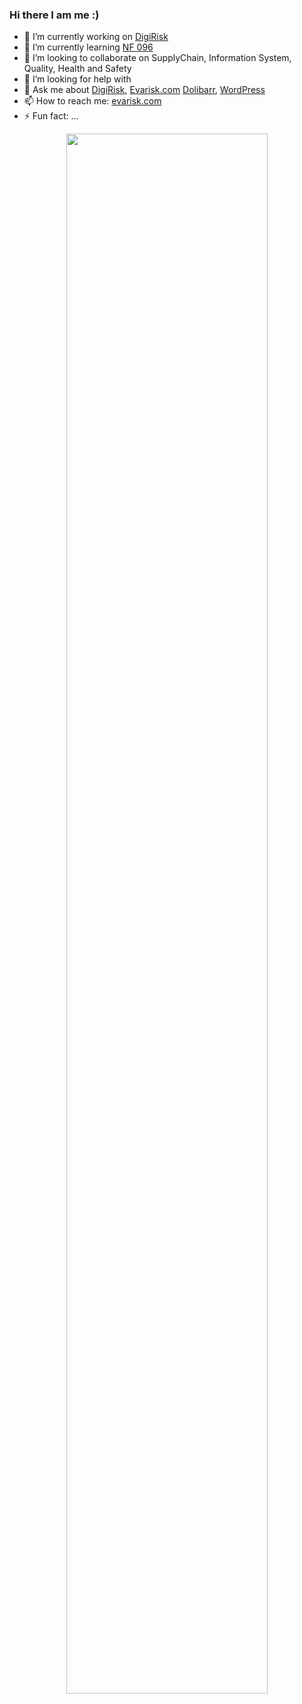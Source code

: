 ### Hi there I am me :)

- 🔭 I’m currently working on [DigiRisk](https://github.com/evarisk/digirisk)
- 🌱 I’m currently learning [NF 096](https://marque-nf.com/categories/equipements-de-chantier/nf-equipements-de-chantiernf096/)
- 👯 I’m looking to collaborate on SupplyChain, Information System, Quality, Health and Safety
- 🤔 I’m looking for help with 
- 💬 Ask me about [DigiRisk](https://www.digirisk.com/), [Evarisk.com](https://evarisk.com/) [Dolibarr](https://github.com/dolibarr), [WordPress](https://wordpress.org/)
- 📫 How to reach me: [evarisk.com](https://evarisk.com/rdv-evarisk-laurent-magnin)
- ⚡ Fun fact: ...

<p align="center">

<img width="80%" src="https://github-readme-streak-stats.herokuapp.com/?user=lmag" />

</p>
